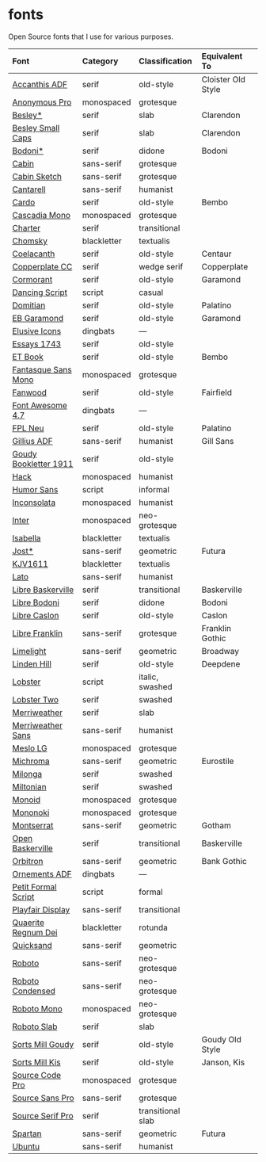 # fonts

Open Source fonts that I use for various purposes.

| Font                              | Category    | Classification    | Equivalent To   |
|:----------------------------------|:------------|:------------------|:----------------|
| [Accanthis ADF][adffonts]         | serif       | old-style         | Cloister Old Style |
| [Anonymous Pro][anonymous]        | monospaced  | grotesque         |                 |
| [Besley*][besley]                 | serif       | slab              | Clarendon       |
| [Besley Small Caps][besleysc]     | serif       | slab              | Clarendon       |
| [Bodoni*][bodoni]                 | serif       | didone            | Bodoni          |
| [Cabin][cabin]                    | sans-serif  | grotesque         |                 |
| [Cabin Sketch][cabinsketch]       | sans-serif  | grotesque         |                 |
| [Cantarell][cantarell]            | sans-serif  | humanist          |                 |
| [Cardo][cardo]                    | serif       | old-style         | Bembo           |
| [Cascadia Mono][cascadia]         | monospaced  | grotesque         |                 |
| [Charter][charter]                | serif       | transitional      |                 |
| [Chomsky][chomsky]                | blackletter | textualis         |                 |
| [Coelacanth][coelacanth]          | serif       | old-style         | Centaur         |
| [Copperplate CC][copperplate]     | serif       | wedge serif       | Copperplate     |
| [Cormorant][cormorant]            | serif       | old-style         | Garamond        |
| [Dancing Script][dancing]         | script      | casual            |                 |
| [Domitian][domitian]              | serif       | old-style         | Palatino        |
| [EB Garamond][eb]                 | serif       | old-style         | Garamond        |
| [Elusive Icons][elusive]          | dingbats    | —                 |                 |
| [Essays 1743][essays]             | serif       | old-style         |                 |
| [ET Book][etbook]                 | serif       | old-style         | Bembo           |
| [Fantasque Sans Mono][fantasque]  | monospaced  | grotesque         |                 |
| [Fanwood][fanwood]                | serif       | old-style         | Fairfield       |
| [Font Awesome 4.7][awesome]       | dingbats    | —                 |                 |
| [FPL Neu][fplneu]                 | serif       | old-style         | Palatino        |
| [Gillius ADF][adffonts]           | sans-serif  | humanist          | Gill Sans       |
| [Goudy Bookletter 1911][goudy]    | serif       | old-style         |                 |
| [Hack][hack]                      | monospaced  | humanist          |                 |
| [Humor Sans][xkcd]                | script      | informal          |                 |
| [Inconsolata][inconsolata]        | monospaced  | humanist          |                 |
| [Inter][inter]                    | monospaced  | neo-grotesque     |                 |
| [Isabella][isabella]              | blackletter | textualis         |                 |
| [Jost*][jost]                     | sans-serif  | geometric         | Futura          |
| [KJV1611][kjv1611]                | blackletter | textualis         |                 |
| [Lato][lato]                      | sans-serif  | humanist          |                 |
| [Libre Baskerville][lbaskerville] | serif       | transitional      | Baskerville     |
| [Libre Bodoni][lbodoni]           | serif       | didone            | Bodoni          |
| [Libre Caslon][lcaslon]           | serif       | old-style         | Caslon          |
| [Libre Franklin][lfranklin]       | sans-serif  | grotesque         | Franklin Gothic |
| [Limelight][limelight]            | sans-serif  | geometric         | Broadway        |
| [Linden Hill][lindenhill]         | serif       | old-style         | Deepdene        |
| [Lobster][lobster]                | script      | italic, swashed   |                 |
| [Lobster Two][lobster]            | serif       | swashed           |                 |
| [Merriweather][merriweather]      | serif       | slab              |                 |
| [Merriweather Sans][merrisans]    | sans-serif  | humanist          |                 |
| [Meslo LG][meslo]                 | monospaced  | grotesque         |                 |
| [Michroma][michroma]              | sans-serif  | geometric         | Eurostile       |
| [Milonga][milonga]                | serif       | swashed           |                 |
| [Miltonian][miltonian]            | serif       | swashed           |                 |
| [Monoid][monoid]                  | monospaced  | grotesque         |                 |
| [Mononoki][mononoki]              | monospaced  | grotesque         |                 |
| [Montserrat][montserrat]          | sans-serif  | geometric         | Gotham          |
| [Open Baskerville][obaskerville]  | serif       | transitional      | Baskerville     |
| [Orbitron][orbitron]              | sans-serif  | geometric         | Bank Gothic     |
| [Ornements ADF][adffonts]         | dingbats    | —                 |                 |
| [Petit Formal Script][petit]      | script      | formal            |                 |
| [Playfair Display][playfair]      | sans-serif  | transitional      |                 |
| [Quaerite Regnum Dei][quaerite]   | blackletter | rotunda           |                 |
| [Quicksand][quicksand]            | sans-serif  | geometric         |                 |
| [Roboto][roboto]                  | sans-serif  | neo-grotesque     |                 |
| [Roboto Condensed][roboto]        | sans-serif  | neo-grotesque     |                 |
| [Roboto Mono][robotomono]         | monospaced  | neo-grotesque     |                 |
| [Roboto Slab][robotoslab]         | serif       | slab              |                 |
| [Sorts Mill Goudy][sortsgoudy]    | serif       | old-style         | Goudy Old Style |
| [Sorts Mill Kis][sortskis]        | serif       | old-style         | Janson, Kis     |
| [Source Code Pro][sourcecode]     | monospaced  | grotesque         |                 |
| [Source Sans Pro][sourcesans]     | sans-serif  | grotesque         |                 |
| [Source Serif Pro][sourceserif]   | serif       | transitional slab |                 |
| [Spartan][spartan]                | sans-serif  | geometric         | Futura          |
| [Ubuntu][ubuntu]                  | sans-serif  | humanist          |                 |

[adffonts]: https://arkandis.tuxfamily.org/adffonts.html
[anonymous]: https://www.marksimonson.com/fonts/view/anonymous-pro
[awesome]: https://fontawesome.com/v4.7/
[besley]: https://github.com/indestructible-type/Besley
[besleysc]: https://github.com/ctrlcctrlv/Besley-Small-Caps
[bodoni]: https://github.com/indestructible-type/Bodoni
[cabin]: https://github.com/impallari/Cabin
[cabinsketch]: https://github.com/impallari/CabinSketch
[cantarell]: https://wiki.gnome.org/Projects/CantarellFonts
[cardo]: https://fonts.google.com/specimen/Cardo
[cascadia]: https://github.com/microsoft/cascadia-code
[charter]: https://practicaltypography.com/charter.html
[chomsky]: https://github.com/ctrlcctrlv/chomsky
[coelacanth]: https://github.com/Fuzzypeg/Coelacanth
[copperplate]: https://github.com/CowboyCollective/CopperplateCC
[cormorant]: https://github.com/CatharsisFonts/Cormorant
[dancing]: https://github.com/impallari/DancingScript
[domitian]: https://github.com/dbenjaminmiller/domitian
[eb]: https://github.com/octaviopardo/EBGaramond12
[elusive]: https://github.com/dovy/elusive-icons
[essays]: https://www.thibault.org/fonts/essays/
[etbook]: https://github.com/edwardtufte/et-book
[fantasque]: https://github.com/belluzj/fantasque-sans
[fanwood]: https://github.com/theleagueof/fanwood
[fplneu]: https://github.com/rstub/fplneu
[ghostpdl]: http://git.ghostscript.com/?p=ghostpdl.git;a=tree;f=pcl/urwfonts;hb=HEAD
[goudy]: https://github.com/theleagueof/goudy-bookletter-1911
[hack]: https://github.com/source-foundry/Hack
[inconsolata]: https://github.com/googlefonts/inconsolata
[inter]: https://github.com/rsms/inter/
[isabella]: https://www.thibault.org/fonts/isabella/
[jost]: https://github.com/indestructible-type/Jost
[kjv1611]: https://github.com/ctrlcctrlv/kjv1611
[lato]: https://www.latofonts.com/
[lbaskerville]: https://github.com/impallari/Libre-Baskerville
[lbodoni]: https://github.com/impallari/Libre-Bodoni
[lcaslon]: https://github.com/impallari/Libre-Caslon-Text
[lfranklin]: https://github.com/impallari/Libre-Franklin
[limelight]: https://fonts.google.com/specimen/Limelight
[lindenhill]: https://github.com/theleagueof/linden-hill
[lobster]: https://github.com/impallari/The-Lobster-Font
[merrisans]: https://github.com/SorkinType/Merriweather-Sans
[merriweather]: https://github.com/SorkinType/Merriweather
[meslo]: https://github.com/andreberg/Meslo-Font
[michroma]: https://fonts.google.com/specimen/Michroma
[milonga]: https://fonts.google.com/specimen/Milonga
[miltonian]: https://github.com/impallari/Miltonian
[monoid]: https://github.com/larsenwork/monoid
[mononoki]: https://github.com/madmalik/mononoki
[montserrat]: https://github.com/JulietaUla/Montserrat
[obaskerville]: https://github.com/klepas/open-baskerville
[orbitron]: https://github.com/theleagueof/orbitron
[petit]: https://fonts.google.com/specimen/Petit+Formal+Script
[playfair]: https://github.com/clauseggers/Playfair-Display
[quaerite]: https://github.com/ctrlcctrlv/QuaeriteRegnumDei
[quicksand]: https://github.com/andrew-paglinawan/QuicksandFamily
[roboto]: https://github.com/googlefonts/roboto
[robotomono]: https://github.com/googlefonts/RobotoMono
[robotoslab]: https://github.com/googlefonts/robotoslab
[sortsgoudy]: https://github.com/theleagueof/sorts-mill-goudy
[sortskis]: https://bitbucket.org/sortsmill/sortsmill-fonts/src/master/kis/
[sourcecode]: https://github.com/adobe-fonts/source-code-pro
[sourcesans]: https://github.com/adobe-fonts/source-sans
[sourceserif]: https://github.com/adobe-fonts/source-serif
[spartan]: https://github.com/bghryct/Spartan-MB
[ubuntu]: https://design.ubuntu.com/font/
[xkcd]: http://xkcdsucks.blogspot.com/2009/03/xkcdsucks-is-proud-to-present-humor.html
